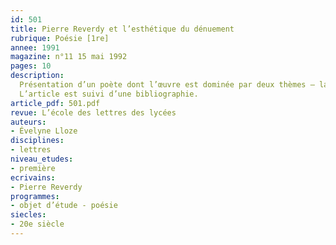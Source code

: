 ```yaml
---
id: 501
title: Pierre Reverdy et l’esthétique du dénuement
rubrique: Poésie [1re]
annee: 1991
magazine: n°11 15 mai 1992
pages: 10
description: 
  Présentation d’un poète dont l’œuvre est dominée par deux thèmes – la mort et le temps. Poésie du dénuement qui associe parole et éthique, esthétique et ouverture au monde.
  L’article est suivi d’une bibliographie.
article_pdf: 501.pdf
revue: L’école des lettres des lycées
auteurs:
- Évelyne Lloze
disciplines:
- lettres
niveau_etudes:
- première
ecrivains:
- Pierre Reverdy
programmes:
- objet d’étude - poésie
siecles:
- 20e siècle
---
```

